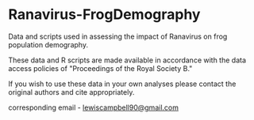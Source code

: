 # Ranavirus-FrogDemography
Data and scripts used in assessing the impact of Ranavirus on frog population demography.

These data and R scripts are made available in accordance with the data access policies of "Proceedings of the Royal Society B."  

If you wish to use these data in your own analyses please contact the original authors and cite appropriately.

corresponding email - lewiscampbell90@gmail.com
